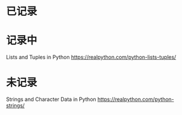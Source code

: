 
# 已记录

# 记录中

Lists and Tuples in Python https://realpython.com/python-lists-tuples/

# 未记录

Strings and Character Data in Python https://realpython.com/python-strings/
